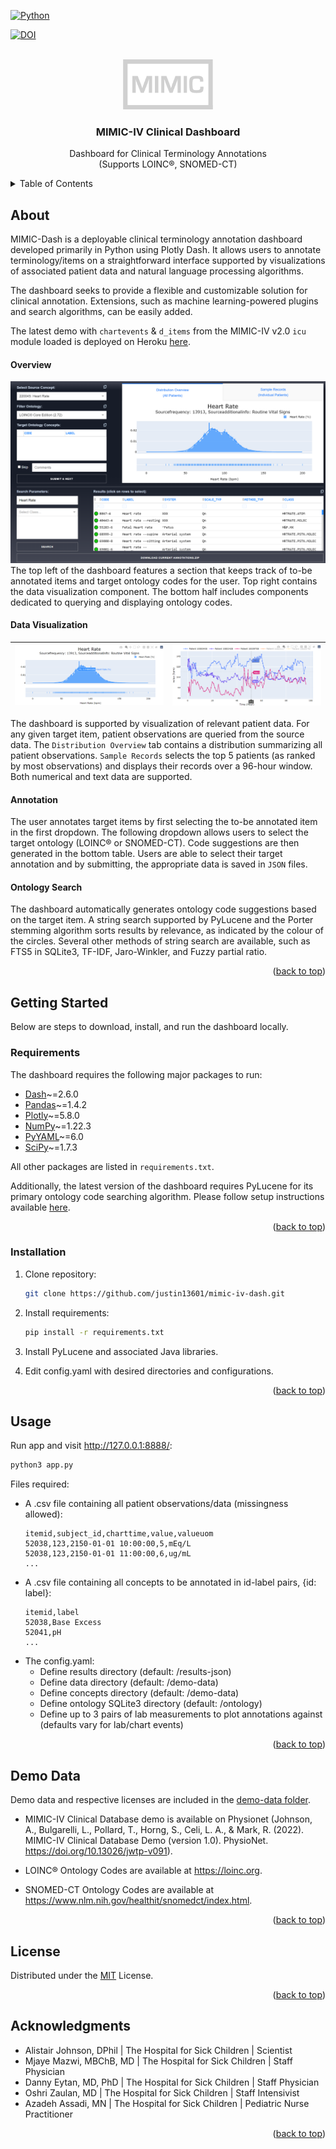 <div id="top"></div>

[![Python](https://ForTheBadge.com/images/badges/made-with-python.svg)](https://colab.research.google.com/)

[![DOI](https://zenodo.org/badge/490904949.svg)](https://zenodo.org/badge/latestdoi/490904949)

<!-- PROJECT LOGO -->
<br />
<div align="center">
    <img src="assets/mimic.png" alt="Logo" height="80">

<h3 align="center">MIMIC-IV Clinical Dashboard</h3>

  <p align="center">
Dashboard for Clinical Terminology Annotations    <br />
    (Supports LOINC®, SNOMED-CT)
  </p>
</div>



<!-- TABLE OF CONTENTS -->
<details>
  <summary>Table of Contents</summary>
  <ol>
    <li>
      <a href="#about">About</a>
    </li>
    <li>
      <a href="#getting-started">Getting Started</a>
      <ul>
        <li><a href="#requirements">Requirements</a></li>
        <li><a href="#installation">Installation</a></li>
      </ul>
    </li>
    <li><a href="#usage">Usage</a></li>
    <li><a href="#demo-data">Demo Data</a></li>
    <li><a href="#license">License</a></li>
    <li><a href="#acknowledgments">Acknowledgments</a></li>
</ol>
</details>



<!-- ABOUT THE PROJECT -->

## About

MIMIC-Dash is a deployable clinical terminology annotation dashboard developed primarily in Python using Plotly Dash. It
allows users to annotate terminology/items on a straightforward interface supported by visualizations of associated
patient data and natural language processing algorithms.

The dashboard seeks to provide a flexible and customizable solution for clinical annotation. Extensions, such as machine learning-powered plugins and search algorithms, can be easily added.

The latest demo with ```chartevents``` & ```d_items``` from the MIMIC-IV v2.0 ```icu``` module loaded is deployed on
Heroku [here](https://mimic-iv-dash-v2.herokuapp.com/).

#### Overview

![Home](assets/dash.png)
The top left of the dashboard features a section that keeps track of to-be annotated items and target ontology codes for
the user. Top right contains the data visualization component. The bottom half includes components dedicated to querying
and displaying ontology codes.

#### Data Visualization

| ![graph1](assets/graph1.png)       | ![graph2](assets/graph2.png)        |
|------------------------------------|-------------------------------------|

The dashboard is supported by visualization of relevant patient data. For any given target item, patient observations
are queried from the source data. The ```Distribution Overview``` tab contains a distribution summarizing all patient
observations. ```Sample Records``` selects the top 5 patients (as ranked by most observations) and displays their
records over a 96-hour window. Both numerical and text data are supported.

#### Annotation

The user annotates target items by first selecting the to-be annotated item in the first dropdown. The following
dropdown allows users to select the target ontology (LOINC® or SNOMED-CT). Code suggestions are then generated in the
bottom table. Users are able to select their target annotation and by submitting, the appropriate data is saved
in ```JSON``` files.

#### Ontology Search

The dashboard automatically generates ontology code suggestions based on the target item. A string search supported by PyLucene and the Porter stemming algorithm sorts results by relevance, as indicated by the colour of the circles. Several other methods of string search are available, such as FTS5 in SQLite3, TF-IDF, Jaro-Winkler, and Fuzzy partial ratio.

<p align="right">(<a href="#top">back to top</a>)</p>
<!-- GETTING STARTED -->

## Getting Started

Below are steps to download, install, and run the dashboard locally.

### Requirements

The dashboard requires the following major packages to run:

* [Dash][dash]~=2.6.0
* [Pandas][pandas]~=1.4.2
* [Plotly][plotly]~=5.8.0
* [NumPy][numpy]~=1.22.3
* [PyYAML][pyyaml]~=6.0
* [SciPy][scipy]~=1.7.3

All other packages are listed in ```requirements.txt```.

Additionally, the latest version of the dashboard requires PyLucene for its primary ontology code searching algorithm.
Please follow setup instructions available [here](https://lucene.apache.org/pylucene/install.html).


<p align="right">(<a href="#top">back to top</a>)</p>

### Installation

1. Clone repository:
   ```sh
   git clone https://github.com/justin13601/mimic-iv-dash.git
   ```

2. Install requirements:
   ```sh
   pip install -r requirements.txt
   ```

3. Install PyLucene and associated Java libraries.


4. Edit config.yaml with desired directories and configurations.

<p align="right">(<a href="#top">back to top</a>)</p>

## Usage

Run app and visit http://127.0.0.1:8888/:

   ```sh
   python3 app.py
   ```

Files required:

* A .csv file containing all patient observations/data (missingness allowed):
  ```
  itemid,subject_id,charttime,value,valueuom
  52038,123,2150-01-01 10:00:00,5,mEq/L
  52038,123,2150-01-01 11:00:00,6,ug/mL
  ...
  ```
* A .csv file containing all concepts to be annotated in id-label pairs, {id: label}:
  ```
  itemid,label
  52038,Base Excess
  52041,pH
  ...
  ```
* The config.yaml:
    * Define results directory (default: /results-json)
    * Define data directory (default: /demo-data)
    * Define concepts directory (default: /demo-data)
    * Define ontology SQLite3 directory (default: /ontology)
    * Define up to 3 pairs of lab measurements to plot annotations against (defaults vary for lab/chart events)

<p align="right">(<a href="#top">back to top</a>)</p>

## Demo Data

Demo data and respective licenses are included in the [demo-data folder](/demo-data).

- MIMIC-IV Clinical Database demo is available on Physionet (Johnson, A., Bulgarelli, L., Pollard, T., Horng, S., Celi,
  L. A., & Mark, R. (2022). MIMIC-IV Clinical Database Demo (version 1.0).
  PhysioNet. https://doi.org/10.13026/jwtp-v091).

- LOINC® Ontology Codes are available at https://loinc.org.

- SNOMED-CT Ontology Codes are available at https://www.nlm.nih.gov/healthit/snomedct/index.html.

<p align="right">(<a href="#top">back to top</a>)</p>

<!-- LICENSE -->

## License

Distributed under the [MIT][mit] License.

<p align="right">(<a href="#top">back to top</a>)</p>



<!-- ACKNOWLEDGMENTS -->

## Acknowledgments

* Alistair Johnson, DPhil | The Hospital for Sick Children | Scientist
* Mjaye Mazwi, MBChB, MD | The Hospital for Sick Children | Staff Physician
* Danny Eytan, MD, PhD | The Hospital for Sick Children | Staff Physician
* Oshri Zaulan, MD | The Hospital for Sick Children | Staff Intensivist
* Azadeh Assadi, MN | The Hospital for Sick Children | Pediatric Nurse Practitioner

<p align="right">(<a href="#top">back to top</a>)</p>


[dash]: https://dash.plotly.com/installation

[pandas]: https://pandas.pydata.org/docs/getting_started/install.html

[plotly]: https://plotly.com/python/getting-started/

[numpy]: https://numpy.org/install/

[pyyaml]: https://pyyaml.org/wiki/PyYAMLDocumentation

[scipy]: https://scipy.org/install/

[mit]: https://opensource.org/licenses/MIT
